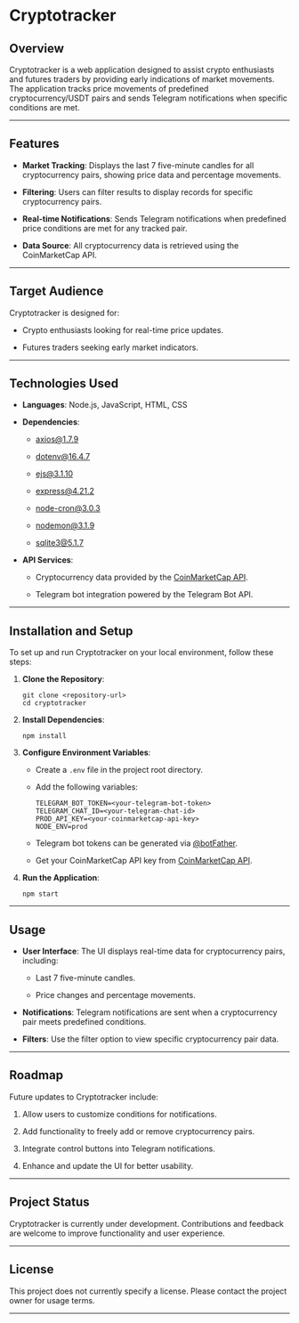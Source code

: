 Cryptotracker
=============

Overview
--------

Cryptotracker is a web application designed to assist crypto enthusiasts and futures traders by providing early indications of market movements. The application tracks price movements of predefined cryptocurrency/USDT pairs and sends Telegram notifications when specific conditions are met.

* * * * *

Features
--------

-   **Market Tracking**: Displays the last 7 five-minute candles for all cryptocurrency pairs, showing price data and percentage movements.

-   **Filtering**: Users can filter results to display records for specific cryptocurrency pairs.

-   **Real-time Notifications**: Sends Telegram notifications when predefined price conditions are met for any tracked pair.

-   **Data Source**: All cryptocurrency data is retrieved using the CoinMarketCap API.

* * * * *

Target Audience
---------------

Cryptotracker is designed for:

-   Crypto enthusiasts looking for real-time price updates.

-   Futures traders seeking early market indicators.

* * * * *

Technologies Used
-----------------

-   **Languages**: Node.js, JavaScript, HTML, CSS

-   **Dependencies**:

    -   axios@1.7.9

    -   dotenv@16.4.7

    -   ejs@3.1.10

    -   express@4.21.2

    -   node-cron@3.0.3

    -   nodemon@3.1.9

    -   sqlite3@5.1.7
      
-   **API Services**:
      
      -   Cryptocurrency data provided by the [CoinMarketCap API](https://coinmarketcap.com/api/).  
      
      -   Telegram bot integration powered by the Telegram Bot API.
* * * * *

Installation and Setup
----------------------

To set up and run Cryptotracker on your local environment, follow these steps:

1.  **Clone the Repository**:

    ```
    git clone <repository-url>
    cd cryptotracker
    ```

2.  **Install Dependencies**:

    ```
    npm install
    ```

3.  **Configure Environment Variables**:

    -   Create a `.env` file in the project root directory.

    -   Add the following variables:

        ```
        TELEGRAM_BOT_TOKEN=<your-telegram-bot-token>
        TELEGRAM_CHAT_ID=<your-telegram-chat-id>
        PROD_API_KEY=<your-coinmarketcap-api-key>
        NODE_ENV=prod
        ```

    -   Telegram bot tokens can be generated via [@botFather](https://core.telegram.org/bots/features#creating-a-new-bot).

    -   Get your CoinMarketCap API key from [CoinMarketCap API](https://coinmarketcap.com/api/).

4.  **Run the Application**:

    ```
    npm start
    ```

* * * * *

Usage
-----

-   **User Interface**: The UI displays real-time data for cryptocurrency pairs, including:

    -   Last 7 five-minute candles.

    -   Price changes and percentage movements.

-   **Notifications**: Telegram notifications are sent when a cryptocurrency pair meets predefined conditions.

-   **Filters**: Use the filter option to view specific cryptocurrency pair data.

* * * * *

Roadmap
-------

Future updates to Cryptotracker include:

1.  Allow users to customize conditions for notifications.

2.  Add functionality to freely add or remove cryptocurrency pairs.

3.  Integrate control buttons into Telegram notifications.

4.  Enhance and update the UI for better usability.

* * * * *

Project Status
--------------

Cryptotracker is currently under development. Contributions and feedback are welcome to improve functionality and user experience.

* * * * *

License
-------

This project does not currently specify a license. Please contact the project owner for usage terms.

* * * * *


